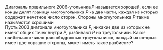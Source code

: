 Диагональ правильного 2006-угольника $P$ называется хорошей, если ее концы делят границу многоугольника $P$ на две части, каждая из которых содержит нечетное число сторон. Стороны многоугольника $P$ также называются хорошими. <br/>Пусть 2003 диагонали многоугольника $P$, никакие две из которых не имеют общих точек внутри $P$, разбивают $P$ на треугольники. Какое наибольшее число равнобедренных треугольников, каждый из которых имеет две хорошие стороны, может иметь такое разбиение?